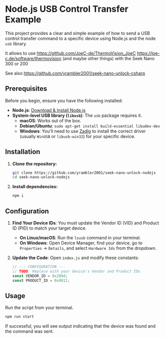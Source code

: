 # Node.js USB Control Transfer Example

This project provides a clear and simple example of how to send a USB control transfer command to a specific device using Node.js and the node `usb` library.

It allows to use https://github.com/JoeC-de/ThermoVision_JoeC https://joe-c.de/software/thermovision (and maybe other things) with the Seek Nano 300 or 200

See also https://github.com/yrambler2001/seek-nano-unlock-csharp

## Prerequisites

Before you begin, ensure you have the following installed:

- **Node.js**: [Download & Install Node.js](https://nodejs.org/)
- **System-level USB library (`libusb`)**: The `usb` package requires it.
  - **macOS**: Works out of the box.
  - **Debian/Ubuntu**: `sudo apt-get install build-essential libudev-dev`
  - **Windows**: You'll need to use [Zadig](https://zadig.akeo.ie/) to install the correct driver (usually `WinUSB` or `libusb-win32`) for your specific device.

## Installation

1.  **Clone the repository:**

    ```bash
    git clone https://github.com/yrambler2001/seek-nano-unlock-nodejs
    cd seek-nano-unlock-nodejs
    ```

2.  **Install dependencies:**
    ```bash
    npm i
    ```

## Configuration

1.  **Find Your Device IDs**: You must update the Vendor ID (VID) and Product ID (PID) to match your target device.

    - **On Linux/macOS**: Run the `lsusb` command in your terminal.
    - **On Windows**: Open Device Manager, find your device, go to `Properties` -> `Details`, and select `Hardware Ids` from the dropdown.

2.  **Update the Code**: Open `index.js` and modify these constants:

    ```javascript
    // --- CONFIGURATION ---
    // TODO: Replace with your device's Vendor and Product IDs
    const VENDOR_ID = 0x289d;
    const PRODUCT_ID = 0x0011;
    ```

## Usage

Run the script from your terminal.

```bash
npm run start
```

If successful, you will see output indicating that the device was found and the command was sent.
